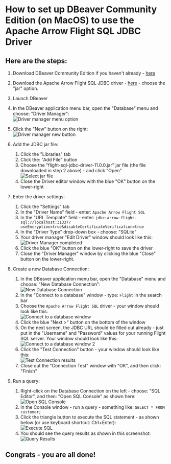 # How to set up DBeaver Community Edition (on MacOS) to use the Apache Arrow Flight SQL JDBC Driver

## Here are the steps:   

1. Download DBeaver Community Edition if you haven't already - [here](https://dbeaver.io)  


2. Download the Apache Arrow Flight SQL JDBC driver - [here](https://search.maven.org/search?q=a:flight-sql-jdbc-driver) - choose the "jar" option.     


3. Launch DBeaver  


4. In the DBeaver application menu bar, open the "Database" menu and choose: "Driver Manager":      
![Driver manager menu option](images/dbeaver_database_driver_manager_menu_option.png?raw=true "Driver manager menu option")   


5. Click the "New" button on the right:     
![Driver manager new button](images/driver_manager_new_button.png?raw=true "Driver manager new button")   


6. Add the JDBC jar file:  
   1. Click the "Libraries" tab  
   1. Click the: "Add File" button   
   1. Choose the "flight-sql-jdbc-driver-11.0.0.jar" jar file (the file downloaded in step 2 above) - and click "Open"   
   ![Select jar file](images/select_driver_jar_file.png?raw=true "Select jar file")   
   1. Close the Driver editor window with the blue "OK" button on the lower-right   


7. Enter the driver settings:   
   1. Click the "Settings" tab   
   1. In the "Driver Name" field - enter: ```Apache Arrow Flight SQL```   
   1. In the "URL Template" field - enter: ```jdbc:arrow-flight-sql://localhost:31337?useEncryption=true&disableCertificateVerification=true```   
   1. In the "Driver Type" drop-down box - choose: "SQLite"   
   1. Your driver manager "Edit Driver" window should look like this:   
   ![Driver Manager completed](images/driver_manager_completed_window.png?raw=true "Driver Manager completed")   
   1. Click the blue "OK" button on the lower-right to save the driver   
   1. Close the "Driver Manager" window by clicking the blue "Close" button on the lower-right.

   
8. Create a new Database Connection:   
   1. In the DBeaver application menu bar, open the "Database" menu and choose: "New Database Connection":   
   ![New Database Connection](images/new_database_connection_menu_option.png?raw=true "New Database Connection")   
   1. In the "Connect to a database" window - type: ```Flight``` in the search bar   
   1. Choose the ```Apache Arrow Flight SQL``` driver - your window should look like this:   
   ![Connect to a database window](images/database_selection_window.png?raw=true "Connect to a database window")   
   1. Click the blue "Next >" button on the bottom of the window
   1. On the next screen, the JDBC URL should be filled out already - just put in the "Username" and "Password" values for your running Flight SQL server.  Your window should look like this:   
   ![Connect to a database window 2](images/database_settings_window.png?raw=true "Connect to a database window 2")
   1. Click the "Test Connection" button - your window should look like this:   
   ![Test Connection results](images/test_connection_button_results.png?raw=true "Test Connection results")   
   1. Close out the "Connection Test" window with "OK", and then click: "Finish"   


9. Run a query:
   1. Right-click on the Database Connection on the left - choose: "SQL Editor", and then: "Open SQL Console" as shown here:   
   ![Open SQL Console](images/open_sql_console.png?raw=true "Open SQL Console")   
   1. In the Console window - run a query - something like: ```SELECT * FROM customer;```   
   1. Click the triangle button to execute the SQL statement - as shown below (or use keyboard shortcut: Ctrl+Enter):      
   ![Execute SQL](images/triangle_execute_button.png?raw=true "Execute SQL")   
   1. You should see the query results as shown in this screenshot:   
   ![Query Results](images/query_results.png?raw=true "Query Results")   


## Congrats - you are all done!
